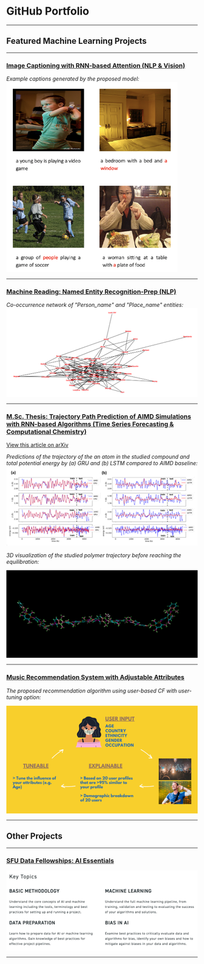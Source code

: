 # GitHub Portfolio

---

## Featured Machine Learning Projects

---

### [Image Captioning with RNN-based Attention (NLP & Vision)](https://github.com/Mehrdad93/Image-captioning-with-RNN-based-attention/blob/master/README.md)

*Example captions generated by the proposed model:*
<img src="images/Example_result.png" width="450" height="500"/>

---

### [Machine Reading: Named Entity Recognition-Prep (NLP)](https://github.com/Mehrdad93/Machine-Reading/blob/master/README.md)

*Co-occurrence network of "Person_name" and "Place_name" entities:*
<img src="https://raw.githubusercontent.com/Mehrdad93/Machine-Reading/master/Visuals/Sentence%20Co-occurence/1112.png">

---

### [M.Sc. Thesis: Trajectory Path Prediction of AIMD Simulations with RNN-based Algorithms (Time Series Forecasting & Computational Chemistry)](https://github.com/Mehrdad93/Trajectory-path-prediction/blob/master/Trajectory_prediction_RNN.pdf)

[View this article on arXiv](https://arxiv.org/abs/1909.10124)

*Predictions of the trajectory of the an atom in the studied compound and total potential energy by (a) GRU and (b) LSTM compared to AIMD baseline:*
<img src="images/predict.png">

*3D visualization of the studied polymer trajectory before reaching the equilibration:*

<img src="images/polymer.gif">

<!-- *Density plot of coordinates of (a) all atoms (b) randomly chosen atom i, over the AIMD simulation run:* -->
<!-- <img src="images/Density.png"> -->

---

### [Music Recommendation System with Adjustable Attributes]()

*The proposed recommendation algorithm using user-based CF with user-tuning option:*

<img src="images/recom.png">

---

## Other Projects

---

### [SFU Data Fellowships: AI Essentials](https://www.sfu.ca/big-data/online-data-science-course-data-fellowships?utm_source=Email_marketing&utm_medium=HTMLEmail&utm_campaign=Data_Fellowships)

<img src="images/AI_workshop.png">

---




